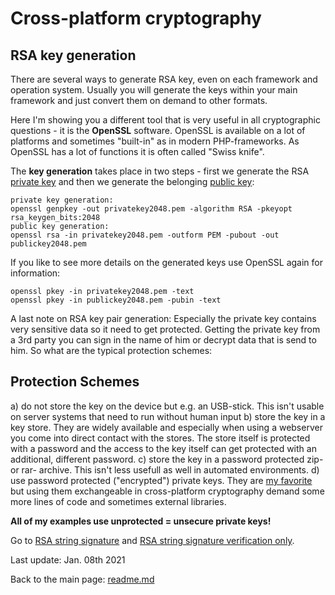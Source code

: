 # Cross-platform cryptography

## RSA key generation

There are several ways to generate RSA key, even on each framework and operation system. Usually you will generate the keys within your main  framework and just convert them on demand to other formats.

Here I'm showing you a different tool that is very useful in all cryptographic questions - it is the **OpenSSL** software. OpenSSL is available on a lot of platforms and sometimes "built-in" as in modern PHP-frameworks. As OpenSSL has a lot of functions it is often called "Swiss knife".

The **key generation** takes place in two steps - first we generate the RSA <u>private key</u> and then we generate the belonging <u>public key</u>:

```plaintext
private key generation:
openssl genpkey -out privatekey2048.pem -algorithm RSA -pkeyopt rsa_keygen_bits:2048
public key generation:
openssl rsa -in privatekey2048.pem -outform PEM -pubout -out publickey2048.pem
```
If you like to see more details on the generated keys use OpenSSL again for information:

```plaintext
openssl pkey -in privatekey2048.pem -text
openssl pkey -in publickey2048.pem -pubin -text
```

A last note on RSA key pair generation: Especially the private key contains very sensitive data so it need to get protected. Getting the private key from a 3rd party you can sign in the name of him or decrypt data that is send to him. So what are the typical protection schemes:

## Protection Schemes

a) do not store the key on the device but e.g. an USB-stick. This isn't usable on server systems that need to run without human input
b) store the key in a key store. They are widely available and especially when using a webserver you come into direct contact with the stores. The store itself is protected with a password and the access to the key itself can get protected with an additional, different password. 
c) store the key in a password protected zip- or rar- archive. This isn't less usefull as well in automated environments.
d) use password protected ("encrypted") private keys. They are <u>my favorite</u> but using them exchangeable in cross-platform cryptography demand some more lines of code and sometimes external libraries.

**All of my examples use unprotected = unsecure private keys!**

Go to [RSA string signature](rsa_signature_string.md) and [RSA string signature verification only](rsa_signature_string_verification_only.md).

Last update: Jan. 08th 2021

Back to the main page: [readme.md](../readme.md)